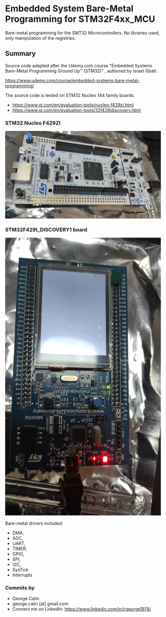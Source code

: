 # Embedded System Bare-Metal Programming for STM32F4xx_MCU
Bare-metal programming for the SMT32 Microcontrollers. No libraries used, only manipulation of the registries.

## Summary
Source code adapted after the Udemy.com course  "Embedded Systems Bare-Metal Programming Ground Up™ (STM32)" , authored by Israel Gbati.

https://www.udemy.com/course/embedded-systems-bare-metal-programming/

The source code is tested on STM32 Nucleo 144 family boards.
* https://www.st.com/en/evaluation-tools/nucleo-f429zi.html
* https://www.st.com/en/evaluation-tools/32f429idiscovery.html

### STM32 Nucleo F429ZI
![STM32 Nucleo 144 Development Board](STM32_Nucleo_144.jpg)

### STM32F429I_DISCOVERY1 board 
![STM32F429I_DISCOVERY1 Discovery Board](STM32F429I_DISCOVERY1.jpg)

Bare-metal drivers included:

* DMA,
* ADC,
* UART,
* TIMER,
* GPIO,
* SPI,
* I2C,
* SysTick
* Interrupts 

### Commits by
* George Calin 
* george.calin [at] gmail.com
* Connect me on LinkedIn: https://www.linkedin.com/in/cgeorge1978/
